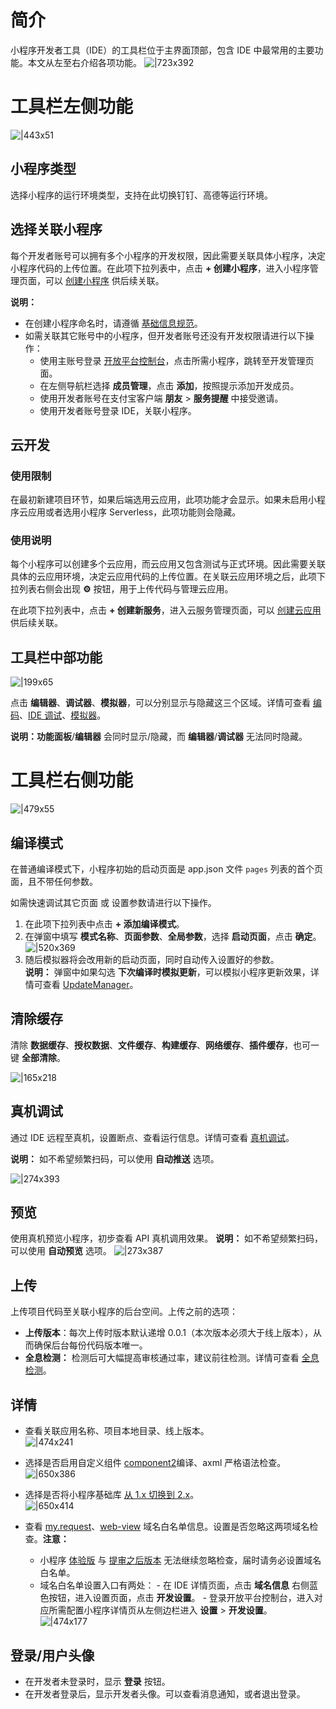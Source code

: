 # 简介

小程序开发者工具（IDE）的工具栏位于主界面顶部，包含 IDE 中最常用的主要功能。本文从左至右介绍各项功能。 ![|723x392](https://mdn.alipayobjects.com/afts/img/A*EbioSK-sYQsAAAAAAAAAAAAAAa8wAA/original?bz=openpt_doc&t=-qT90PzVIBFNWRCDdpz7GAAAAABkMK8AAAAA#align=left&display=inline&height=1040&margin=%5Bobject%20Object%5D&originHeight=1040&originWidth=1920&status=done&style=none&width=1920)

# 工具栏左侧功能

![|443x51](https://mdn.alipayobjects.com/afts/img/A*GGvHS7RwdWwAAAAAAAAAAAAAAa8wAA/original?bz=openpt_doc&t=ZJK-IouE9tNkj12Cao6ThAAAAABkMK8AAAAA#align=left&display=inline&height=51&margin=%5Bobject%20Object%5D&originHeight=51&originWidth=443&status=done&style=none&width=443)

## 小程序类型

选择小程序的运行环境类型，支持在此切换钉钉、高德等运行环境。

## 选择关联小程序

每个开发者账号可以拥有多个小程序的开发权限，因此需要关联具体小程序，决定小程序代码的上传位置。在此项下拉列表中，点击 **+ 创建小程序**，进入小程序管理页面，可以 [创建小程序](https://opendocs.alipay.com/mini/introduce/create) 供后续关联。

**说明：**

- 在创建小程序命名时，请遵循 [基础信息规范](https://opendocs.alipay.com/b/03al2i)。
- 如需关联其它账号中的小程序，但开发者账号还没有开发权限请进行以下操作：
  - 使用主账号登录 [开放平台控制台](https://openhome.alipay.com/dev/workspace)，点击所需小程序，跳转至开发管理页面。
  - 在左侧导航栏选择 **成员管理**，点击 **添加**，按照提示添加开发成员。
  - 使用开发者账号在支付宝客户端 **朋友** > **服务提醒** 中接受邀请。
  - 使用开发者账号登录 IDE，关联小程序。

## 云开发

### 使用限制

在最初新建项目环节，如果后端选用云应用，此项功能才会显示。如果未启用小程序云应用或者选用小程序 Serverless，此项功能则会隐藏。

### 使用说明

每个小程序可以创建多个云应用，而云应用又包含测试与正式环境。因此需要关联具体的云应用环境，决定云应用代码的上传位置。在关联云应用环境之后，此项下拉列表右侧会出现 **⚙️** 按钮，用于上传代码与管理云应用。

在此项下拉列表中，点击 **+ 创建新服务**，进入云服务管理页面，可以 [创建云应用](https://help.aliyun.com/document_detail/122330.html?spm=a2c4g.11186623.6.628.607f5582Ldy4rG) 供后续关联。

## 工具栏中部功能

![|199x65](https://gw.alipayobjects.com/zos/skylark-tools/public/files/ba7b3bc5c84838e5aee7947cc7cf401c.png#align=left&display=inline&height=65&margin=%5Bobject%20Object%5D&originHeight=65&originWidth=199&status=done&style=none&width=199)

点击 **编辑器**、**调试器**、**模拟器**，可以分别显示与隐藏这三个区域。详情可查看 [编码](https://opendocs.alipay.com/mini/ide/coding)、[IDE 调试](https://opendocs.alipay.com/mini/ide/debug)、[模拟器](https://opendocs.alipay.com/mini/ide/simulator)。

**说明：功能面板**/**编辑器** 会同时显示/隐藏，而 **编辑器**/**调试器** 无法同时隐藏。

# 工具栏右侧功能

![|479x55](https://mdn.alipayobjects.com/afts/img/A*YsP3SbVdOsf5fbBBkH45SAAAAa8wAA/original?bz=openpt_doc&t=KZhIwY5fNoHmVTJeBAJqBwAAAABkMK8AAAAA#align=left&display=inline&height=55&margin=%5Bobject%20Object%5D&originHeight=55&originWidth=479&status=done&style=none&width=479)

## 编译模式

在普通编译模式下，小程序初始的启动页面是 app.json 文件 `pages` 列表的首个页面，且不带任何参数。

如需快速调试其它页面 或 设置参数请进行以下操作。

1. 在此项下拉列表中点击 **+ 添加编译模式**。
1. 在弹窗中填写 **模式名称**、**页面参数**、**全局参数**，选择 **启动页面**，点击 **确定**。 ![|520x369](https://mdn.alipayobjects.com/afts/img/A*SsG2QpBIPycAAAAAAAAAAAAAAa8wAA/original?bz=openpt_doc&t=myoECfa2CZzDbXAZzMbYYgAAAABkMK8AAAAA#align=left&display=inline&height=369&margin=%5Bobject%20Object%5D&originHeight=369&originWidth=520&status=done&style=none&width=520)
1. 随后模拟器将会改用新的启动页面，同时自动传入设置好的参数。<br />**说明：** 弹窗中如果勾选 **下次编译时模拟更新**，可以模拟小程序更新效果，详情可查看 [UpdateManager](https://opendocs.alipay.com/mini/api/ngwgfi)。<br />

## 清除缓存

清除 **数据缓存**、**授权数据**、**文件缓存**、**构建缓存**、**网络缓存**、**插件缓存**，也可一键 **全部清除**。

![|165x218](https://mdn.alipayobjects.com/afts/img/A*G5eaSrlrvisAAAAAAAAAAAAAAa8wAA/original?bz=openpt_doc&t=b-xgx7b1Rrd-YPKHRXAP5wAAAABkMK8AAAAA#align=left&display=inline&height=218&margin=%5Bobject%20Object%5D&originHeight=218&originWidth=165&status=done&style=none&width=165)

## 真机调试

通过 IDE 远程至真机，设置断点、查看运行信息。详情可查看 [真机调试](https://opendocs.alipay.com/mini/ide/remote-debug)。

**说明：** 如不希望频繁扫码，可以使用 **自动推送** 选项。

![|274x393](https://mdn.alipayobjects.com/afts/img/A*7mqwTbamW3iEjl9OrL39YgAAAa8wAA/original?bz=openpt_doc&t=YuS__hlr4r0QJB550-UbWQAAAABkMK8AAAAA#align=left&display=inline&height=393&margin=%5Bobject%20Object%5D&originHeight=393&originWidth=274&status=done&style=none&width=274)

## 预览

使用真机预览小程序，初步查看 API 真机调用效果。 **说明：** 如不希望频繁扫码，可以使用 **自动预览** 选项。 ![|273x387](https://mdn.alipayobjects.com/afts/img/A*lY7tR52pkAUAAAAAAAAAAAAAAa8wAA/original?bz=openpt_doc&t=WPqcyrzxr7UYWoRwISbO0gAAAABkMK8AAAAA#align=left&display=inline&height=387&margin=%5Bobject%20Object%5D&originHeight=387&originWidth=273&status=done&style=none&width=273)

## 上传

上传项目代码至关联小程序的后台空间。上传之前的选项：

- **上传版本**：每次上传时版本默认递增 0.0.1（本次版本必须大于线上版本），从而确保后台每份代码版本唯一。
- **全息检测：** 检测后可大幅提高审核通过率，建议前往检测。详情可查看 [全息检测](https://opendocs.alipay.com/mini/ide/holo-testing)。

## 详情

- 查看关联应用名称、项目本地目录、线上版本。<br />![|474x241](https://cdn.nlark.com/yuque/0/2021/png/179989/1630662776772-d0dcb541-4cbe-4861-9d02-5879683cf52f.png#align=left&display=inline&height=241&margin=%5Bobject%20Object%5D&name=image.png&originHeight=243&originWidth=478&size=21805&status=done&style=none&width=474)<br />

- 选择是否启用自定义组件 [component2](/mini/framework/custom-component-overview)编译、axml 严格语法检查。 ![|650x386](https://cdn.nlark.com/yuque/0/2021/png/179989/1630662843168-a33c7c1b-5f5b-4e04-b86e-9a68b085c65d.png#align=left&display=inline&height=386&margin=%5Bobject%20Object%5D&name=image.png&originHeight=407&originWidth=685&size=42260&status=done&style=none&width=650)

- 选择是否将小程序基础库 [从 1.x 切换到 2.x](https://opendocs.alipay.com/mini/framework/lib-upgrade-v2)。<br />![|650x414](https://cdn.nlark.com/yuque/0/2021/png/179989/1630662866294-a771e6ec-2e05-47a1-9efc-505b2d27b1b7.png#align=left&display=inline&height=414&margin=%5Bobject%20Object%5D&name=image.png&originHeight=414&originWidth=650&size=41937&status=done&style=none&width=650)<br />

- 查看 [my.request](https://opendocs.alipay.com/mini/api/owycmh)、[web-view](https://opendocs.alipay.com/mini/component/idfvg6) 域名白名单信息。设置是否忽略这两项域名检查。**注意：**
  - 小程序 [体验版](https://opendocs.alipay.com/mini/ide/beta) 与 [提审之后版本](https://opendocs.alipay.com/mini/introduce/release) 无法继续忽略检查，届时请务必设置域名白名单。
  - 域名白名单设置入口有两处： - 在 IDE 详情页面，点击 **域名信息** 右侧蓝色按钮，进入设置页面，点击 **开发设置**。 - 登录开放平台控制台，进入对应所需配置小程序详情页从左侧边栏进入 **设置** > **开发设置**。 <br />![|474x177](https://cdn.nlark.com/yuque/0/2021/png/179989/1630662909243-f32ecbc7-f76c-4aca-9ed2-fe23ba26d10b.png#align=left&display=inline&height=177&margin=%5Bobject%20Object%5D&name=image.png&originHeight=177&originWidth=474&size=13052&status=done&style=none&width=474)<br />

## 登录/用户头像

- 在开发者未登录时，显示 **登录** 按钮。
- 在开发者登录后，显示开发者头像。可以查看消息通知，或者退出登录。
